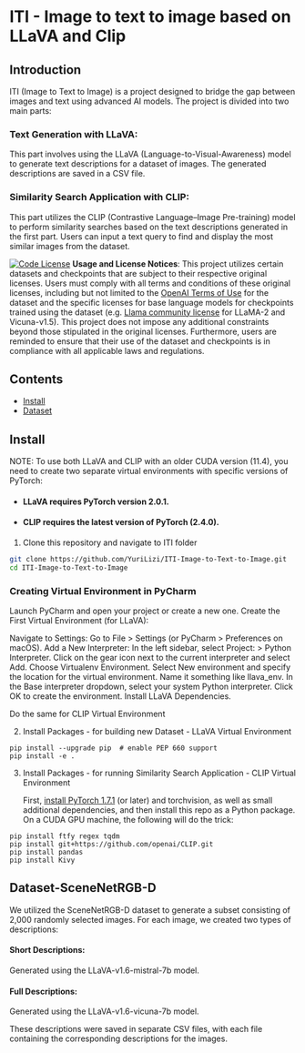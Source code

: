 #  ITI - Image to text to image based on LLaVA and Clip

## Introduction
ITI (Image to Text to Image) is a project designed to bridge the gap between images and text using advanced AI models. The project is divided into two main parts:

### Text Generation with LLaVA:

This part involves using the LLaVA (Language-to-Visual-Awareness) model to generate text descriptions for a dataset of images. The generated descriptions are saved in a CSV file.

### Similarity Search Application with CLIP:

This part utilizes the CLIP (Contrastive Language–Image Pre-training) model to perform similarity searches based on the text descriptions generated in the first part. Users can input a text query to find and display the most similar images from the dataset.

[![Code License](https://img.shields.io/badge/Code%20License-Apache_2.0-green.svg)](https://github.com/tatsu-lab/stanford_alpaca/blob/main/LICENSE)
**Usage and License Notices**: This project utilizes certain datasets and checkpoints that are subject to their respective original licenses. Users must comply with all terms and conditions of these original licenses, including but not limited to the [OpenAI Terms of Use](https://openai.com/policies/terms-of-use) for the dataset and the specific licenses for base language models for checkpoints trained using the dataset (e.g. [Llama community license](https://ai.meta.com/llama/license/) for LLaMA-2 and Vicuna-v1.5). This project does not impose any additional constraints beyond those stipulated in the original licenses. Furthermore, users are reminded to ensure that their use of the dataset and checkpoints is in compliance with all applicable laws and regulations.


## Contents
- [Install](#install)
- [Dataset](#Dataset-SceneNetRGB-D)

## Install

NOTE: To use both LLaVA and CLIP with an older CUDA version (11.4), you need to create two separate virtual environments with specific versions of PyTorch:

* #### LLaVA requires PyTorch version 2.0.1.
* #### CLIP requires the latest version of PyTorch (2.4.0).



1. Clone this repository and navigate to ITI folder
```bash
git clone https://github.com/YuriLizi/ITI-Image-to-Text-to-Image.git
cd ITI-Image-to-Text-to-Image
```

### Creating Virtual Environment in PyCharm

Launch PyCharm and open your project or create a new one.
Create the First Virtual Environment (for LLaVA):

Navigate to Settings:
Go to File > Settings (or PyCharm > Preferences on macOS).
Add a New Interpreter:
In the left sidebar, select Project: <Your Project Name> > Python Interpreter.
Click on the gear icon next to the current interpreter and select Add.
Choose Virtualenv Environment.
Select New environment and specify the location for the virtual environment. Name it something like llava_env.
In the Base interpreter dropdown, select your system Python interpreter.
Click OK to create the environment.
Install LLaVA Dependencies.

Do the same for CLIP Virtual Environment


2. Install Packages - for building new Dataset - LLaVA Virtual Environment


```Shell
pip install --upgrade pip  # enable PEP 660 support
pip install -e .
```

3. Install Packages - for running Similarity Search Application - CLIP Virtual Environment

   First, [install PyTorch 1.7.1](https://pytorch.org/get-started/locally/) (or later) and torchvision, as well as small additional dependencies, and then install this repo as a Python package. On a CUDA GPU machine, the following will do the trick:

```Shell
pip install ftfy regex tqdm
pip install git+https://github.com/openai/CLIP.git
pip install pandas
pip install Kivy

```




## Dataset-SceneNetRGB-D
We utilized the SceneNetRGB-D dataset to generate a subset consisting of 2,000 randomly selected images. For each image, we created two types of descriptions:

#### Short Descriptions:
Generated using the LLaVA-v1.6-mistral-7b model.
#### Full Descriptions:
Generated using the LLaVA-v1.6-vicuna-7b model.

These descriptions were saved in separate CSV files, with each file containing the corresponding descriptions for the images.
